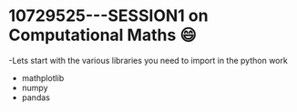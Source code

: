 # 10729525---SESSION1  on Computational Maths 😄


-Lets start with the various libraries you need to import in the python work

- mathplotlib 
- numpy
- pandas

